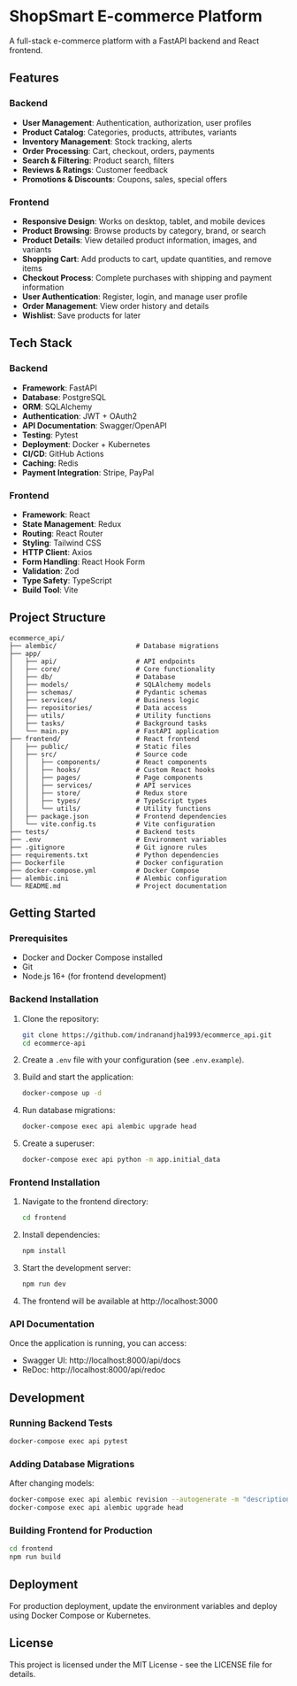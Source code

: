 # ShopSmart E-commerce Platform

A full-stack e-commerce platform with a FastAPI backend and React frontend.

## Features

### Backend

- **User Management**: Authentication, authorization, user profiles
- **Product Catalog**: Categories, products, attributes, variants
- **Inventory Management**: Stock tracking, alerts
- **Order Processing**: Cart, checkout, orders, payments
- **Search & Filtering**: Product search, filters
- **Reviews & Ratings**: Customer feedback
- **Promotions & Discounts**: Coupons, sales, special offers

### Frontend

- **Responsive Design**: Works on desktop, tablet, and mobile devices
- **Product Browsing**: Browse products by category, brand, or search
- **Product Details**: View detailed product information, images, and variants
- **Shopping Cart**: Add products to cart, update quantities, and remove items
- **Checkout Process**: Complete purchases with shipping and payment information
- **User Authentication**: Register, login, and manage user profile
- **Order Management**: View order history and details
- **Wishlist**: Save products for later

## Tech Stack

### Backend

- **Framework**: FastAPI
- **Database**: PostgreSQL
- **ORM**: SQLAlchemy
- **Authentication**: JWT + OAuth2
- **API Documentation**: Swagger/OpenAPI
- **Testing**: Pytest
- **Deployment**: Docker + Kubernetes
- **CI/CD**: GitHub Actions
- **Caching**: Redis
- **Payment Integration**: Stripe, PayPal

### Frontend

- **Framework**: React
- **State Management**: Redux
- **Routing**: React Router
- **Styling**: Tailwind CSS
- **HTTP Client**: Axios
- **Form Handling**: React Hook Form
- **Validation**: Zod
- **Type Safety**: TypeScript
- **Build Tool**: Vite

## Project Structure

```
ecommerce_api/
├── alembic/                    # Database migrations
├── app/
│   ├── api/                    # API endpoints
│   ├── core/                   # Core functionality
│   ├── db/                     # Database
│   ├── models/                 # SQLAlchemy models
│   ├── schemas/                # Pydantic schemas
│   ├── services/               # Business logic
│   ├── repositories/           # Data access
│   ├── utils/                  # Utility functions
│   ├── tasks/                  # Background tasks
│   └── main.py                 # FastAPI application
├── frontend/                   # React frontend
│   ├── public/                 # Static files
│   ├── src/                    # Source code
│   │   ├── components/         # React components
│   │   ├── hooks/              # Custom React hooks
│   │   ├── pages/              # Page components
│   │   ├── services/           # API services
│   │   ├── store/              # Redux store
│   │   ├── types/              # TypeScript types
│   │   └── utils/              # Utility functions
│   ├── package.json            # Frontend dependencies
│   └── vite.config.ts          # Vite configuration
├── tests/                      # Backend tests
├── .env                        # Environment variables
├── .gitignore                  # Git ignore rules
├── requirements.txt            # Python dependencies
├── Dockerfile                  # Docker configuration
├── docker-compose.yml          # Docker Compose
├── alembic.ini                 # Alembic configuration
└── README.md                   # Project documentation
```

## Getting Started

### Prerequisites

- Docker and Docker Compose installed
- Git
- Node.js 16+ (for frontend development)

### Backend Installation

1. Clone the repository:
   ```bash
   git clone https://github.com/indranandjha1993/ecommerce_api.git
   cd ecommerce-api
   ```

2. Create a `.env` file with your configuration (see `.env.example`).

3. Build and start the application:
   ```bash
   docker-compose up -d
   ```

4. Run database migrations:
   ```bash
   docker-compose exec api alembic upgrade head
   ```

5. Create a superuser:
   ```bash
   docker-compose exec api python -m app.initial_data
   ```

### Frontend Installation

1. Navigate to the frontend directory:
   ```bash
   cd frontend
   ```

2. Install dependencies:
   ```bash
   npm install
   ```

3. Start the development server:
   ```bash
   npm run dev
   ```

4. The frontend will be available at http://localhost:3000

### API Documentation

Once the application is running, you can access:

- Swagger UI: http://localhost:8000/api/docs
- ReDoc: http://localhost:8000/api/redoc

## Development

### Running Backend Tests

```bash
docker-compose exec api pytest
```

### Adding Database Migrations

After changing models:

```bash
docker-compose exec api alembic revision --autogenerate -m "description"
docker-compose exec api alembic upgrade head
```

### Building Frontend for Production

```bash
cd frontend
npm run build
```

## Deployment

For production deployment, update the environment variables and deploy using Docker Compose or Kubernetes.

## License

This project is licensed under the MIT License - see the LICENSE file for details.
